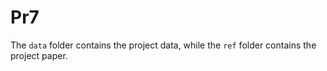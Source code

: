 # Pr7

The `data` folder contains the project data, while the `ref` folder contains the project paper.
